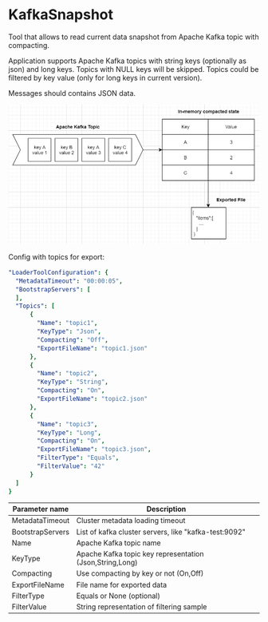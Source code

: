 # KafkaSnapshot
Tool that allows to read current data snapshot from Apache Kafka topic with compacting.

Application supports Apache Kafka topics with string keys (optionally as json) and long keys. Topics with NULL keys will be skipped.
Topics could be filtered by key value (only for long keys in current version).

Messages should contains JSON data.

![Details](Details.PNG)

Config with topics for export:

```yaml
"LoaderToolConfiguration": {
  "MetadataTimeout": "00:00:05",
  "BootstrapServers": [
  ],
  "Topics": [
      {
        "Name": "topic1",
        "KeyType": "Json",
        "Compacting": "Off",
        "ExportFileName": "topic1.json"
      },
      {
        "Name": "topic2",
        "KeyType": "String",
        "Compacting": "On",
        "ExportFileName": "topic2.json"
      },
      {
        "Name": "topic3",
        "KeyType": "Long",
        "Compacting": "On",
        "ExportFileName": "topic3.json",
        "FilterType": "Equals",
        "FilterValue": "42"
      }
  ]
}
```

| Parameter name | Description   |
| -------------- | ------------- |
| MetadataTimeout | Cluster metadata loading timeout |
| BootstrapServers | List of kafka cluster servers, like "kafka-test:9092"  |
| Name           | Apache Kafka topic name |
| KeyType        | Apache Kafka topic key representation (Json,String,Long) |
| Compacting     | Use compacting by key or not (On,Off) |
| ExportFileName | File name for exported data  |
| FilterType | Equals or None (optional)  |
| FilterValue | String representation of filtering sample  |
